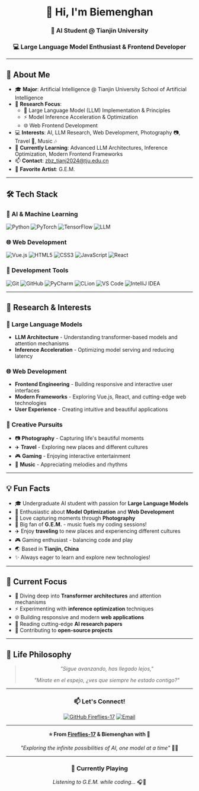 <div align="center">
  
# 👋 Hi, I'm Biemenghan

### 🤖 AI Student @ Tianjin University
### 💻 Large Language Model Enthusiast & Frontend Developer

</div>

---

## 🚀 About Me

- 🎓 **Major**: Artificial Intelligence @ Tianjin University School of Artificial Intelligence
- 🎯 **Research Focus**: 
  - 🧠 Large Language Model (LLM) Implementation & Principles
  - ⚡ Model Inference Acceleration & Optimization
  - 🌐 Web Frontend Development
- 💻 **Interests**: AI, LLM Research, Web Development, Photography 📷, Travel 🚅, Music 🎶
- 🌱 **Currently Learning**: Advanced LLM Architectures, Inference Optimization, Modern Frontend Frameworks
- 📫 **Contact**: zbz_tianj2024@tju.edu.cn
- 💜 **Favorite Artist**: G.E.M.

---

## 🛠️ Tech Stack

### 🤖 AI & Machine Learning
![Python](https://img.shields.io/badge/-Python-3776AB?style=flat-square&logo=python&logoColor=white)
![PyTorch](https://img.shields.io/badge/-PyTorch-EE4C2C?style=flat-square&logo=pytorch&logoColor=white)
![TensorFlow](https://img.shields.io/badge/-TensorFlow-FF6F00?style=flat-square&logo=tensorflow&logoColor=white)
![LLM](https://img.shields.io/badge/-Large_Language_Models-00C853?style=flat-square&logo=openai&logoColor=white)

### 🌐 Web Development
![Vue.js](https://img.shields.io/badge/-Vue.js-4FC08D?style=flat-square&logo=vue.js&logoColor=white)
![HTML5](https://img.shields.io/badge/-HTML5-E34F26?style=flat-square&logo=html5&logoColor=white)
![CSS3](https://img.shields.io/badge/-CSS3-1572B6?style=flat-square&logo=css3&logoColor=white)
![JavaScript](https://img.shields.io/badge/-JavaScript-F7DF1E?style=flat-square&logo=javascript&logoColor=black)
![React](https://img.shields.io/badge/-React-61DAFB?style=flat-square&logo=react&logoColor=black)

### 🔧 Development Tools
![Git](https://img.shields.io/badge/-Git-F05032?style=flat-square&logo=git&logoColor=white)
![GitHub](https://img.shields.io/badge/-GitHub-181717?style=flat-square&logo=github)
![PyCharm](https://img.shields.io/badge/-PyCharm-000000?style=flat-square&logo=pycharm&logoColor=white)
![CLion](https://img.shields.io/badge/-CLion-000000?style=flat-square&logo=clion&logoColor=white)
![VS Code](https://img.shields.io/badge/-VS%20Code-007ACC?style=flat-square&logo=visual-studio-code)
![IntelliJ IDEA](https://img.shields.io/badge/-IntelliJ_IDEA-000000?style=flat-square&logo=intellij-idea&logoColor=white)

---

## 🔬 Research & Interests

### 🧠 Large Language Models
- **LLM Architecture** - Understanding transformer-based models and attention mechanisms
- **Inference Acceleration** - Optimizing model serving and reducing latency

### 🌐 Web Development
- **Frontend Engineering** - Building responsive and interactive user interfaces
- **Modern Frameworks** - Exploring Vue.js, React, and cutting-edge web technologies
- **User Experience** - Creating intuitive and beautiful applications

### 📸 Creative Pursuits
- 📷 **Photography** - Capturing life's beautiful moments
- ✈️ **Travel** - Exploring new places and different cultures
- 🎮 **Gaming** - Enjoying interactive entertainment
- 🎵 **Music** - Appreciating melodies and rhythms

---

## 💡 Fun Facts

- 🎓 Undergraduate AI student with passion for **Large Language Models**
- 🚀 Enthusiastic about **Model Optimization** and **Web Development**
- 📸 Love capturing moments through **Photography**
- 🎵 Big fan of **G.E.M.** - music fuels my coding sessions!
- ✈️ Enjoy **traveling** to new places and experiencing different cultures
- 🎮 Gaming enthusiast - balancing code and play
- 🌏 Based in **Tianjin, China**
- ✨ Always eager to learn and explore new technologies!

---

## 🎯 Current Focus

- 🔬 Diving deep into **Transformer architectures** and attention mechanisms
- ⚡ Experimenting with **inference optimization** techniques
- 🌐 Building responsive and modern **web applications**
- 📖 Reading cutting-edge **AI research papers**
- 💪 Contributing to **open-source projects**

---

## 🌈 Life Philosophy

<div align="center">

> *"Sigue avanzando, has llegado lejos,"*
> 
> *"Mírate en el espejo, ¿ves que siempre he estado contigo?"*

</div>

---

<div align="center">

### 📫 Let's Connect!

[![GitHub Fireflies-17](https://img.shields.io/badge/-Fireflies--17-181717?style=for-the-badge&logo=github)](https://github.com/Fireflies-17)
[![Email](https://img.shields.io/badge/-Email-D14836?style=for-the-badge&logo=gmail&logoColor=white)](mailto:zbz_tianj2024@tju.edu.cn)

---

**⭐ From [Fireflies-17](https://github.com/Fireflies-17) & Biemenghan with 💙**

*"Exploring the infinite possibilities of AI, one model at a time"* 🚀🤖

---

### 🎵 Currently Playing

*Listening to G.E.M. while coding...* 🎧💜

</div>
